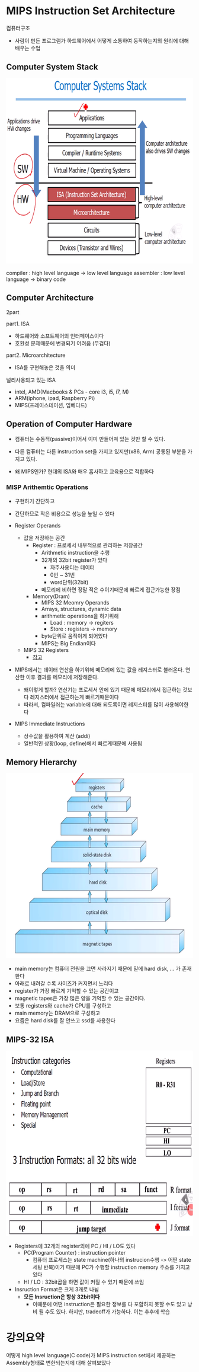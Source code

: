 # MIPS Instruction Set Architecture

컴퓨터구조
- 사람이 만든 프로그램가 하드웨어에서 어떻게 소통하여 동작하는지의 원리에 대해 배우는 수업

## Computer System Stack

<img src="../img/computerSystemStack.png" alt="kernel" width="700" height="500">

compiler : high level language -> low level language
assembler : low level language -> binary code

## Computer Architecture

2part 

part1. ISA
- 하드웨어와 소프트웨어의 인터페이스이다
- 호환성 문제때문에 변경되기 어려움 (무겁다)

part2. Microarchitecture
- ISA를 구현해놓은 것을 의미

널리사용되고 있는 ISA
- intel, AMD(Macbooks & PCs - core i3, i5, i7, M)
- ARM(iphone, ipad, Raspberry Pi)
- MIPS(프레이스테이션, 임베디드)

## Operation of Computer Hardware
- 컴퓨터는 수동적(passive)이어서 이미 만들어져 있는 것만 할 수 있다.

- 다른 컴퓨터는 다른 instruction set을 가지고 있지만(x86, Arm) 공통된 부분을 가지고 있다.

- 왜 MIPS인가? 현대의 ISA와 매우 흡사하고 교육용으로 적합하다

### MISP Arithemtic Operations
- 구현하기 간단하고
- 간단하므로 작은 비용으로 성능을 높일 수 있다
- Register Operands
    - 값을 저장하는 공간
        - Register : 프로세서 내부적으로 관리하는 저장공간
            - Arithmetic instruction을 수행
            - 32개의 32bit register가 있다
                - 자주사용디는 데이터
                - 0번 ~ 31번
                - word단위(32bit)
            - 메모리에 비하면 정말 적은 수이기때문에 빠르게 접근가능한 장점 
        - Memory(Dram)
            - MIPS 32 Meomry Operands
            - Arrays, structures, dynamic data
            - arithmetic operations을 하기위해
                - Load : memory -> regiters
                - Store : registers -> memory
            - byte단위로 움직이게 되어있다
            - MIPS는 Big Endian이다
    - MIPS 32 Registers
        - [참고](./Procedures.md)

- MIPS에서는 데이터 연산을 하기위해 메모리에 있는 값을 레지스터로 불러온다. 연산한 이후 결과를 메모리에 저장해준다.
    - 왜이렇게 할까? 연산기는 프로세서 안에 있기 때문에 메모리에서 접근하는 것보다 레지스터에서 접근하는게 빠르기때문이다 
    - 따라서, 컴파일러는 variable에 대해 되도록이면 레지스터를 많이 사용해야한다
- MIPS Immediate Instructions
    - 상수값을 활용하여 계산 (addi)
    - 일반적인 상황(loop, define)에서 빠르게때문에 사용됨

## Memory Hierarchy
<img src="../img/memoryHierarchy.png" alt="kernel" width="700" height="500">

- main memory는 컴퓨터 전원을 끄면 사라지기 때문에 밑에 hard disk, ... 가 존재한다
- 아래로 내려갈 수록 사이즈가 커지면서 느리다
- register가 가장 빠르게 기억할 수 있는 공간이고
- magnetic tapes은 가장 많은 양을 기억할 수 있는 공간이다.
- 보통 registers와 cache가 CPU를 구성하고
- main memory는 DRAM으로 구성하고
- 요즘은 hard disk를 잘 안쓰고 ssd를 사용한다

## MIPS-32 ISA
<img src="../img/MIPS-32-ISA.png" alt="kernel" width="700" height="500">

- Registers에 32개의 register외에 PC / HI / LO도 있다
    - PC(Program Counter) : instruction pointer
        - 컴퓨터 프로세스는 state machine(하나의 instrucion수행 -> 어떤 state 세팅 반복)이기 때문에 PC가 수행할 instruction memory 주소를 가지고 있다
    - HI / LO : 32bit곱을 하면 값이 커질 수 있기 때문에 쓰임
- Insruction Format은 크게 3개로 나뉨
    - **모든 Insruction은 항상 32bit이다**
        - 이때문에 어떤 instruction은 필요한 정보를 다 포함하지 못할 수도 있고 낭비 될 수도 있다. 하지만, tradeoff가 가능하다. 이는 추후에 학습

# 강의요약
어떻게 high level language(C code)가 MIPS instruction set에서 제공하는 Assembly형태로 변한되는지에 대해 살펴보았다